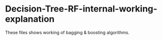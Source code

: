 # Decision-Tree-RF-internal-working-explanation

These files shows working of bagging & boosting algorithms.
